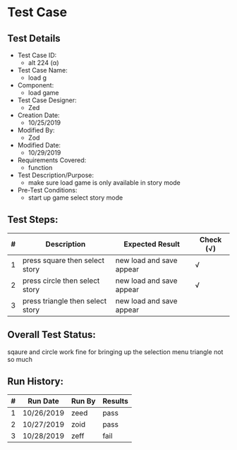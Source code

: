# Test Case 

## Test Details

* Test Case ID:
  * alt 224 (α)
* Test Case Name:
  * load g
* Component: 
  * load game 
* Test Case Designer:
  * Zed
* Creation Date:
  * 10/25/2019
* Modified By:
  * Zod
* Modified Date:
  * 10/29/2019
* Requirements Covered:
  * function
* Test Description/Purpose:
  * make sure load game is only available in story mode
* Pre-Test Conditions:
  * start up game select story mode 
## Test Steps: 
| # | Description | Expected Result | Check (√) |
| --- | --- | --- | --- |
| 1 |press square then select story| new load and save appear|√ |			
| 2 |press circle then select story |new load and save appear|√ |			
| 3 |press triangle then select story |new load and save appear| |		
	

## Overall Test Status:

sqaure and circle work fine for bringing up the selection menu triangle not so much 

## Run History:
| # |	Run Date |	Run By |	Results |
| --- | --- | --- | --- |
| 1 | 10/26/2019| zeed|pass |			
| 2 | 10/27/2019| zoid |pass |			
| 3 | 10/28/2019| zeff| fail|			

